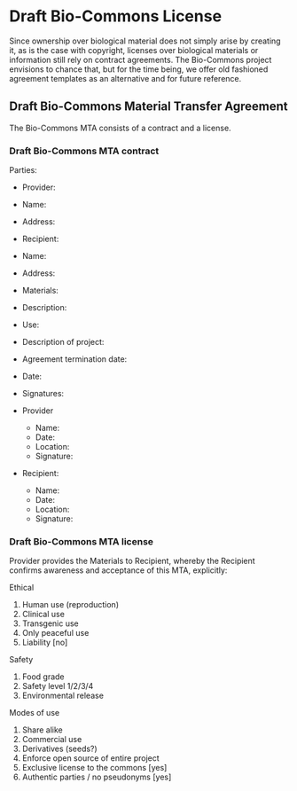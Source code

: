 # Draft Bio-Commons License

Since ownership over biological material does not simply arise by creating it, as is the case with copyright, licenses over biological materials or information still rely on contract agreements. The Bio-Commons project envisions to chance that, but for the time being, we offer old fashioned agreement templates as an alternative and for future reference.

## Draft Bio-Commons Material Transfer Agreement 

The Bio-Commons MTA consists of a contract and a license.

### Draft Bio-Commons MTA contract

Parties:

-	Provider:
 - Name: 
 - Address:
 
-	Recipient: 
 - Name:
 - Address:

- Materials:
 - Description:

- Use:
 - Description of project:

- Agreement termination date:
 - Date:

- Signatures:
 - Provider   
    - Name:
    - Date:
    - Location:
    - Signature:

 - Recipient:
    - Name:
    - Date:
    - Location:
    - Signature:

### Draft Bio-Commons MTA license

Provider provides the Materials to Recipient, whereby the Recipient confirms awareness and acceptance of this MTA, explicitly: 

Ethical
 1. Human use (reproduction)
 2. Clinical use
 3. Transgenic use
 4. Only peaceful use
 5. Liability [no]

Safety
 1. Food grade
 2. Safety level 1/2/3/4
 3. Environmental release

Modes of use
 1. Share alike
 2. Commercial use
 3. Derivatives (seeds?)
 4. Enforce open source of entire project
 5. Exclusive license to the commons [yes]
 6. Authentic parties / no pseudonyms [yes]
